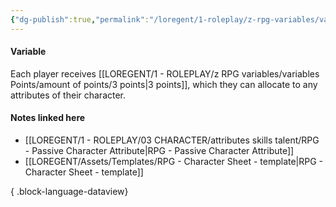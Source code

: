 ```yaml
---
{"dg-publish":true,"permalink":"/loregent/1-roleplay/z-rpg-variables/variables-points/amount-of-points/3-points/","noteIcon":""}
---
```


#### Variable

Each player receives [[LOREGENT/1 - ROLEPLAY/z RPG variables/variables Points/amount of points/3 points\|3 points]], which they can allocate to any attributes of their character.

#### Notes linked here

- [[LOREGENT/1 - ROLEPLAY/03 CHARACTER/attributes skills talent/RPG - Passive Character Attribute\|RPG - Passive Character Attribute]]
- [[LOREGENT/Assets/Templates/RPG - Character Sheet - template\|RPG - Character Sheet - template]]

{ .block-language-dataview}
